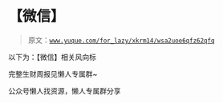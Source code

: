 # 【微信】

> 原文：[`www.yuque.com/for_lazy/xkrm14/wsa2uoe6qfz62qfq`](https://www.yuque.com/for_lazy/xkrm14/wsa2uoe6qfz62qfq)



以下为：【微信】相关风向标



完整生财周报见懒人专属群~



公众号懒人找资源，懒人专属群分享

